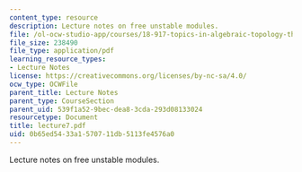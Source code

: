 ```yaml
---
content_type: resource
description: Lecture notes on free unstable modules.
file: /ol-ocw-studio-app/courses/18-917-topics-in-algebraic-topology-the-sullivan-conjecture-fall-2007/0b65ed5433a1570711db5113fe4576a0_lecture7.pdf
file_size: 238490
file_type: application/pdf
learning_resource_types:
- Lecture Notes
license: https://creativecommons.org/licenses/by-nc-sa/4.0/
ocw_type: OCWFile
parent_title: Lecture Notes
parent_type: CourseSection
parent_uid: 539f1a52-9bec-dea8-3cda-293d08133024
resourcetype: Document
title: lecture7.pdf
uid: 0b65ed54-33a1-5707-11db-5113fe4576a0
---
```

Lecture notes on free unstable modules.